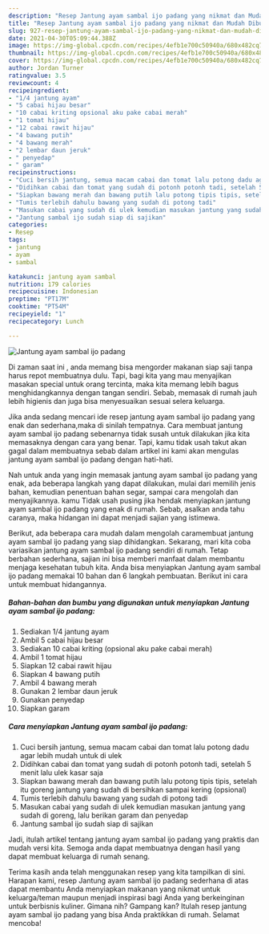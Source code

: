 ```yaml
---
description: "Resep Jantung ayam sambal ijo padang yang nikmat dan Mudah Dibuat"
title: "Resep Jantung ayam sambal ijo padang yang nikmat dan Mudah Dibuat"
slug: 927-resep-jantung-ayam-sambal-ijo-padang-yang-nikmat-dan-mudah-dibuat
date: 2021-04-30T05:09:44.388Z
image: https://img-global.cpcdn.com/recipes/4efb1e700c50940a/680x482cq70/jantung-ayam-sambal-ijo-padang-foto-resep-utama.jpg
thumbnail: https://img-global.cpcdn.com/recipes/4efb1e700c50940a/680x482cq70/jantung-ayam-sambal-ijo-padang-foto-resep-utama.jpg
cover: https://img-global.cpcdn.com/recipes/4efb1e700c50940a/680x482cq70/jantung-ayam-sambal-ijo-padang-foto-resep-utama.jpg
author: Jordan Turner
ratingvalue: 3.5
reviewcount: 4
recipeingredient:
- "1/4 jantung ayam"
- "5 cabai hijau besar"
- "10 cabai kriting opsional aku pake cabai merah"
- "1 tomat hijau"
- "12 cabai rawit hijau"
- "4 bawang putih"
- "4 bawang merah"
- "2 lembar daun jeruk"
- " penyedap"
- " garam"
recipeinstructions:
- "Cuci bersih jantung, semua macam cabai dan tomat lalu potong dadu agar lebih mudah untuk di ulek"
- "Didihkan cabai dan tomat yang sudah di potonh potonh tadi, setelah 5 menit lalu ulek kasar saja"
- "Siapkan bawang merah dan bawang putih lalu potong tipis tipis, setelah itu goreng jantung yang sudah di bersihkan sampai kering (opsional)"
- "Tumis terlebih dahulu bawang yang sudah di potong tadi"
- "Masukan cabai yang sudah di ulek kemudian masukan jantung yang sudah di goreng, lalu berikan garam dan penyedap"
- "Jantung sambal ijo sudah siap di sajikan"
categories:
- Resep
tags:
- jantung
- ayam
- sambal

katakunci: jantung ayam sambal 
nutrition: 179 calories
recipecuisine: Indonesian
preptime: "PT17M"
cooktime: "PT54M"
recipeyield: "1"
recipecategory: Lunch

---
```



![Jantung ayam sambal ijo padang](https://img-global.cpcdn.com/recipes/4efb1e700c50940a/680x482cq70/jantung-ayam-sambal-ijo-padang-foto-resep-utama.jpg)

Di zaman  saat ini , anda memang bisa mengorder makanan siap saji tanpa harus repot membuatnya dulu. Tapi, bagi kita yang mau menyajikan masakan special untuk orang tercinta, maka kita memang lebih bagus menghidangkannya dengan tangan sendiri. Sebab, memasak di rumah jauh lebih higienis dan juga bisa menyesuaikan sesuai selera keluarga.

Jika anda sedang mencari ide resep jantung ayam sambal ijo padang yang enak dan sederhana,maka di sinilah tempatnya. Cara membuat jantung ayam sambal ijo padang  sebenarnya tidak susah untuk dilakukan jika kita memasaknya dengan cara yang benar. Tapi, kamu tidak usah takut akan gagal dalam membuatnya 
sebab dalam artikel ini kami akan mengulas jantung ayam sambal ijo padang dengan hati-hati.  



Nah untuk anda yang ingin memasak jantung ayam sambal ijo padang yang enak, ada beberapa langkah yang dapat dilakukan, mulai dari memilih jenis bahan, kemudian penentuan bahan segar, sampai cara mengolah dan menyajikannya. kamu Tidak usah pusing jika hendak menyiapkan jantung ayam sambal ijo padang yang enak di rumah. Sebab, asalkan anda  tahu caranya, maka hidangan ini dapat menjadi sajian yang istimewa.

Berikut, ada beberapa cara mudah dalam mengolah caramembuat jantung ayam sambal ijo padang yang siap dihidangkan. Sekarang, mari kita coba variasikan jantung ayam sambal ijo padang sendiri di rumah. Tetap berbahan sederhana, sajian ini bisa memberi manfaat dalam membantu menjaga kesehatan tubuh kita. Anda bisa menyiapkan Jantung ayam sambal ijo padang memakai 10 bahan dan 6 langkah pembuatan. Berikut ini cara untuk membuat hidangannya.

<!--inarticleads1-->

##### Bahan-bahan dan bumbu yang digunakan untuk menyiapkan Jantung ayam sambal ijo padang:

1. Sediakan 1/4 jantung ayam
1. Ambil 5 cabai hijau besar
1. Sediakan 10 cabai kriting (opsional aku pake cabai merah)
1. Ambil 1 tomat hijau
1. Siapkan 12 cabai rawit hijau
1. Siapkan 4 bawang putih
1. Ambil 4 bawang merah
1. Gunakan 2 lembar daun jeruk
1. Gunakan  penyedap
1. Siapkan  garam




<!--inarticleads2-->

##### Cara menyiapkan Jantung ayam sambal ijo padang:

1. Cuci bersih jantung, semua macam cabai dan tomat lalu potong dadu agar lebih mudah untuk di ulek
1. Didihkan cabai dan tomat yang sudah di potonh potonh tadi, setelah 5 menit lalu ulek kasar saja
1. Siapkan bawang merah dan bawang putih lalu potong tipis tipis, setelah itu goreng jantung yang sudah di bersihkan sampai kering (opsional)
1. Tumis terlebih dahulu bawang yang sudah di potong tadi
1. Masukan cabai yang sudah di ulek kemudian masukan jantung yang sudah di goreng, lalu berikan garam dan penyedap
1. Jantung sambal ijo sudah siap di sajikan




Jadi, itulah artikel tentang  jantung ayam sambal ijo padang  yang praktis dan mudah versi kita. Semoga anda dapat membuatnya dengan hasil yang dapat membuat keluarga di rumah senang. 

Terima kasih anda telah menggunakan resep yang kita tampilkan di sini. Harapan kami, resep  Jantung ayam sambal ijo padang sederhana di atas dapat membantu Anda menyiapkan makanan yang nikmat untuk keluarga/teman maupun menjadi inspirasi bagi Anda yang berkeinginan untuk berbisnis kuliner. Gimana nih? Gampang kan? Itulah resep jantung ayam sambal ijo padang yang bisa Anda praktikkan di rumah. Selamat mencoba!

